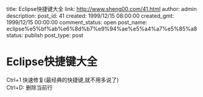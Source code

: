 title: Eclipse快捷键大全
link: http://www.sheng00.com/41.html
author: admin
description: 
post_id: 41
created: 1999/12/15 08:00:00
created_gmt: 1999/12/15 00:00:00
comment_status: open
post_name: eclipse%e5%bf%ab%e6%8d%b7%e9%94%ae%e5%a4%a7%e5%85%a8
status: publish
post_type: post

# Eclipse快捷键大全

Ctrl+1 快速修复(最经典的快捷键,就不用多说了)  
Ctrl+D: 删除当前行